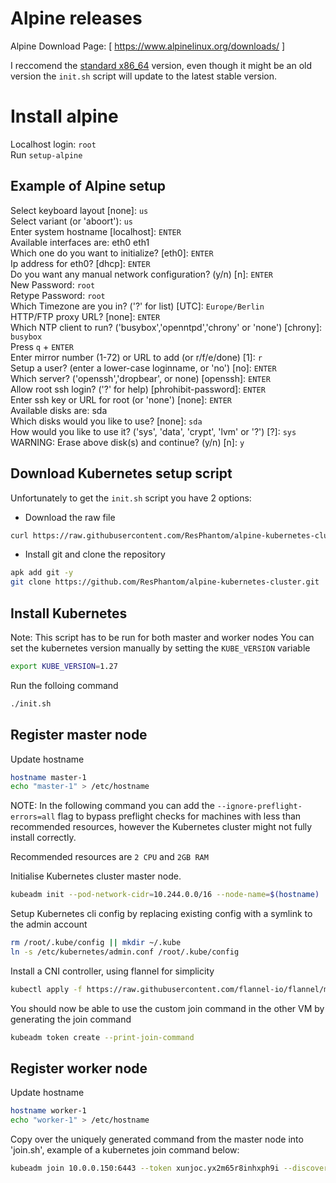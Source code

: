 # Alpine releases

Alpine Download Page: [ https://www.alpinelinux.org/downloads/ ]

I reccomend the [standard x86_64] version, even though it might be an old version the `init.sh` script will update to the latest stable version.

# Install alpine
Localhost login: `root` \
Run `setup-alpine`

## Example of Alpine setup

Select keyboard layout [none]: `us` \
Select variant (or 'aboort'): `us` \
Enter system hostname [localhost]: `ENTER` \
Available interfaces are: eth0 eth1 \
Which one do you want to initialize? [eth0]: `ENTER` \
Ip address for eth0? [dhcp]: `ENTER` \
Do you want any manual network configuration? (y/n) [n]: `ENTER` \
New Password: `root` \
Retype Password: `root` \
Which Timezone are you in? ('?' for list) [UTC]: `Europe/Berlin` \
HTTP/FTP proxy URL? [none]: `ENTER` \
Which NTP client to run? ('busybox','openntpd','chrony' or 'none') [chrony]: `busybox` \
Press `q` + `ENTER` \
Enter mirror number (1-72) or URL to add (or r/f/e/done) [1]: `r` \
Setup a user? (enter a lower-case loginname, or 'no') [no]: `ENTER` \
Which server? ('openssh','dropbear', or none) [openssh]: `ENTER` \
Allow root ssh login? ('?' for help) [phrohibit-password]: `ENTER` \
Enter ssh key or URL for root (or 'none') [none]: `ENTER` \
Available disks are: sda \
Which disks would you like to use? [none]: `sda` \
How would you like to use it? ('sys', 'data', 'crypt', 'lvm' or '?') [?]: `sys` \
WARNING: Erase above disk(s) and continue? (y/n) [n]: `y` 

## Download Kubernetes setup script
Unfortunately to get the `init.sh` script you have 2 options:
- Download the raw file
```sh
curl https://raw.githubusercontent.com/ResPhantom/alpine-kubernetes-cluster/master/init.sh -o init.sh
```
- Install git and clone the repository
```sh
apk add git -y
git clone https://github.com/ResPhantom/alpine-kubernetes-cluster.git
```

## Install Kubernetes
Note: This script has to be run for both master and worker nodes
You can set the kubernetes version manually by setting the `KUBE_VERSION` variable
```sh
export KUBE_VERSION=1.27
```
Run the folloing command
```sh
./init.sh
```

## Register master node
Update hostname
```sh
hostname master-1
echo "master-1" > /etc/hostname
```
NOTE: In the following command you can add the `--ignore-preflight-errors=all` flag to bypass preflight checks for machines with less than recommended resources, however the Kubernetes cluster might not fully install correctly. 

Recommended resources are `2 CPU` and `2GB RAM`

Initialise Kubernetes cluster master node. 
```sh
kubeadm init --pod-network-cidr=10.244.0.0/16 --node-name=$(hostname)
```
Setup Kubernetes cli config by replacing existing config with a symlink to the admin account
```sh
rm /root/.kube/config || mkdir ~/.kube
ln -s /etc/kubernetes/admin.conf /root/.kube/config
```
Install a CNI controller, using flannel for simplicity
```sh
kubectl apply -f https://raw.githubusercontent.com/flannel-io/flannel/master/Documentation/kube-flannel.yml
```
You should now be able to use the custom join command in the other VM by generating the join command
```sh
kubeadm token create --print-join-command
```

## Register worker node
Update hostname
```sh
hostname worker-1
echo "worker-1" > /etc/hostname
```
Copy over the uniquely generated command from the master node into 'join.sh', example of a kubernetes join command below:
```sh
kubeadm join 10.0.0.150:6443 --token xunjoc.yx2m65r8inhxph9i --discovery-token-ca-cert-hash sha256:e38dd277fe1143771dfe17261d9862e5313d1cdf3922ea86f8f73b6c0a515798
```

[//]: # (SOME USEFUL LINKS )
[standard x86_64]: https://dl-cdn.alpinelinux.org/alpine/v3.18/releases/x86_64/alpine-standard-3.18.0-x86_64.iso
